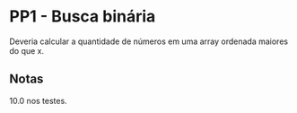 # PP1 - Busca binária

Deveria calcular a quantidade de números em uma array ordenada maiores do que x.

## Notas
10.0 nos testes.
